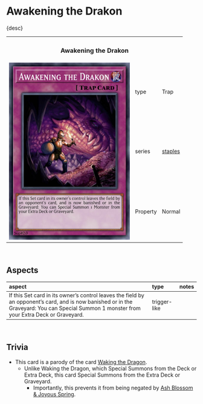 # Awakening the Drakon

{desc}


<table>
  <tr>
    <th colspan="3"> <h3> Awakening the Drakon </h3> </th>
  </tr>
  <tr>
    <td rowspan="4"> <img src="../../../.assets/cards/traps/Awakening the Drakon.png" width="320px"> </td>
  </tr>
  <tr>
    <td> type </td>
    <td> Trap </td>
  </tr>
  <tr>
    <td> series </td>
    <td> <a href="../../../archetypes/staples.md">staples</a> </td>
  </tr>
  <tr>
    <td> Property </td>
    <td> Normal </td>
  </tr>
</table>


<br>


## Aspects

| aspect | type | notes |
| :----- | :--- | :---- |
| If this Set card in its owner’s control leaves the field by an opponent’s card, and is now banished or in the Graveyard: You can Special Summon 1 monster from your Extra Deck or Graveyard. | trigger-like | |


<br>


## Trivia

- This card is a parody of the card [Waking the Dragon](https://yugipedia.com/wiki/Waking_the_Dragon).
  - Unlike Waking the Dragon, which Special Summons from the Deck or Extra Deck, this card Special Summons from the Extra Deck or Graveyard.
    - Importantly, this prevents it from being negated by [Ash Blossom & Joyous Spring](https://yugipedia.com/wiki/Ash_Blossom_%26_Joyous_Spring).
